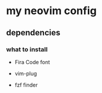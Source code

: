 # my neovim config

## dependencies

### what to install

* Fira Code font

* vim-plug

* fzf finder
